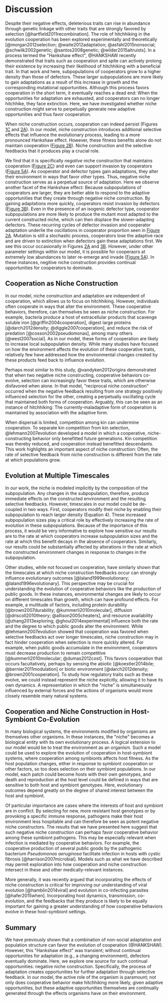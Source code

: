 # Discussion

Despite their negative effects, deleterious traits can rise in abundance through genetic linkage with other traits that are strongly favored by selection [@hartfield2011recombination].
The role of hitchhiking in the evolution cooperation has been explored experimentally and theoretically [@morgan2012selection; @waite2012adaptation; @asfahl2015nonsocial; @schwilk2002genetic; @santos2008genetic; @wilder2015altruists].
In a process termed the "Hankshaw effect", @HANKSHAW recently demonstrated that traits such as cooperation and spite can actively prolong their existence by increasing their likelihood of hitchhiking with a beneficial trait.
In that work and here, subpopulations of cooperators grow to a higher density than those of defectors.
These larger subpopulations are more likely to gain adaptations as a result of this increase in growth and the corresponding mutational opportunities.
Although this process favors cooperation in the short term, it eventually reaches a dead end: When the opportunities for adaptation are exhausted, and cooperators can no longer hitchhike, they face extinction.
Here, we have investigated whether niche construction might serve to perpetually generate new adaptive opportunities and thus favor cooperation.

When niche construction occurs, cooperation can indeed persist (Figures [1C](#fig1) and [2A](#fig2)).
In our model, niche construction introduces additional selective effects that influence the evolutionary process, leading to a more pronounced Hankshaw effect.
However, these fitness benefits alone do not maintain cooperation ([Figure 2B](#fig2)).
Niche construction and the selective feedbacks that it produces play a crucial role.

We find that it is specifically *negative* niche construction that maintains cooperation ([Figure 2C](#fig2)) and even can support invasion by cooperators ([Figure 5A](#fig5)).
As cooperator and defector types gain adaptations, they alter their environment in ways that favor other types.
Thus, negative niche construction serves as a perpetual source of adaptation.
Here we observe another facet of the Hankshaw effect: Because subpopulations of cooperators are larger, they are better able to respond to the adaptive opportunities that they create through negative niche construction.
By gaining adaptations more quickly, cooperators resist invasion by defectors ([Figure 3B](#fig3)).
Even in the presence of an isogenic defector type, cooperator subpopulations are more likely to produce the mutant most adapted to the current constructed niche, which can then displace the slower-adapting defectors.
These recurring cycles of defector invasion and cooperator adaptation underlie the oscillations in cooperator proportion seen in [Figure 2A](#fig2).
Mutation is still a stochastic process, cooperators lose the adaptive race and are driven to extinction when defectors gain these adaptations first.
We see this occur occasionally in Figures [2A](#fig2) and [3B](#fig3).
However, under other parameter settings within our model, it is possible for cooperaors at extremely low abundances to later re-emerge and invade ([Figure 5A](#fig5)).
In these instances, negitive niche construction provides continual opportunities for cooperators to dominate.


## Cooperation as Niche Construction

In our model, niche construction and adaptation are independent of cooperation, which allows us to focus on hitchhiking.
However, individuals often cooperate in ways that alter the environment.
These cooperative behaviors, therefore, can themselves be seen as niche construction.
For example, bacteria produce a host of extracellular products that scavenge soluble iron [@griffin2004cooperation], digest large proteins [@darch2012density; @diggle2007cooperation], and reduce the risk of predation [@cosson2002pseudomonas], among many others [@west2007social].
As in our model, these forms of cooperation are likely to increase local subpopulation density.
While many studies have focused on how the environment affects the evolution of these cooperative traits, relatively few have addressed how the environmental changes created by these products feed back to influence evolution.

Perhaps most similar to this study, @vandyken2012origins demonstrated that when two negative niche constructing, cooperative behaviors co-evolve, selection can increasingly favor these traits, which are otherwise disfavored when alone.
In that model, "reciprocal niche construction" occurred when the negative feedback resulting from one strategy positively influenced selection for the other, creating a perpetually oscillating cycle that maintained both forms of cooperation.
Arguably, this can be seen as an instance of hitchhiking: The currently-maladaptive form of cooperation is maintained by association with the adaptive form.

When dispersal is limited, competition among kin can undermine cooperation.
To separate kin competition from kin selection, @lehmann2007evolution developed a model in which a cooperative, niche-constructing behavior only benefitted future generations.
Kin competition was thereby reduced, and cooperation instead benefitted descendants.
This work highlights an important aspect of niche construction: Often, the rate of selective feedback from niche construction is different from the rate at which populations grow.


## Evolution at Multiple Timescales

In our work, the niche is modeled implicitly by the composition of the subpopulation.
Any changes in the subpopulation, therefore, produce immediate effects on the constructed environment and the resulting selective feedbacks.
However, timescales in our model could be de-coupled in two ways.
First, cooperators modify their niche by enabling their subpopulation to reach larger density (Equation 4).
These increased subpopulation sizes play a critical role by effectively increasing the rate of evolution in these subpopulations.
Because of the importance of this process, it would be very informative to explore how sensitive our results are to the rate at which cooperators increase subpopulation sizes and the rate at which this benefit decays in the absence of cooperators.
Similarly, our results could be substantially affected by alterations in the rate at which the constructed environment changes in response to changes in the subpopulation.

Other studies, while not focused on cooperation, have similarly shown that the timescales at which niche construction feedbacks occur can strongly influence evolutionary outcomes [@laland1999evolutionary; @laland1996evolutionary].
This perspective may be crucial for understanding the evolution of cooperative behaviors like the production of public goods.
In these instances, environmental changes are likely to occur on different timescales than growth, which can have profound effects.
For example, a multitude of factors, including protein durability [@brown2007durability; @kummerli2010molecular], diffusion [@driscoll2010theory; @allison2005cheaters], and resource availability [@zhang2013exploring; @ghoul2014experimental] influence both the rate and the degree to which public goods alter the environment.
While @lehmann2007evolution showed that cooperation was favored when selective feedbacks act over longer timescales, niche construction may in fact hinder cooperation when selection is more quickly altered.
For example, when public goods accumulate in the environment, cooperators must decrease production to remain competitive [@kummerli2010molecular; @dumas2012cost].
This favors cooperation that occurs facultatively, perhaps by sensing the abiotic [@koestler2014bile; @bernier2011modulation] or biotic environment [@darch2012density; @brown2001cooperation].
To study how regulatory traits such as these evolve, we could instead represent the niche explicitly, allowing it to have its own dynamics.
A representation in which the "niche" is simultaneously influenced by external forces and the actions of organisms would more closely resemble many natural systems.


## Cooperation and Niche Construction in Host-Symbiont Co-Evolution

In many biological systems, the environments modified by organisms are themselves other organisms.
In these instances, the "niche" becomes a biological entity with its own evolutionary process.
A logical extension to our model would be to treat the environment as an organism.
Such a model could be used to explore the evolution of cooperation in host-symbiont systems, where cooperation among symbionts affects host fitness.
As the host population changes, either in response to symbiont cooperation or other factors, so too does selection on their symbiont populations.
In our model, each patch could become hosts with their own genotypes, and death and reproduction at the host level could be defined in ways that are sensitive to both host and symbiont genotypes.
Here, evolutionary outcomes depend greatly on the degree of shared interest between the host and symbiont.

Of particular importance are cases where the interests of host and symbiont are in conflict.
By selecting for new, more resistant host genotypes or by provoking a specific immune response, pathogens make their host environment less hospitable and can therefore be seen as potent negative niche constructors.
The results that we have presented here suggest that such negative niche construction can perhaps favor cooperative behavior among these symbiont pathogens.
This may be especially relevant when infection is mediated by cooperative behaviors.
For example, the cooperative production of several public goods by the pathogenic bacterium *Pseudomonas aeruginosa* facilitate infection in hosts with cystic fibrosis [@harrison2007microbial].
Models such as what we have described may permit exploration into how cooperation and niche construction intersect in these and other medically-relevant instances.

More generally, it was recently argued that incorporating the effects of niche construction is critical for improving our understanding of viral evolution [@hamblin2014viral] and evolution in co-infecting parasites [@hafer2015when].
Incorporating host dynamics, transmission, co-evolution, and the feedbacks that they produce is likely to be equally important for gaining a greater understanding of how cooperative behaviors evolve in these host-symbiont settings.


## Summary

We have previously shown that a combination of non-social adaptation and population structure can favor the evolution of cooperation (@HANKSHAW).
However, this "Hankshaw effect" was transient; without continual opportunities for adaptation (e.g., a changing environment), defectors eventually dominate.
Here, we explore one source for such continual opportunities: negative niche construction.
Specifically, the process of adaptation creates opportunities for further adaptation through selective feedback.
In our model, the active role of the organism is paramount; not only does cooperative behavior make hitchhiking more likely, given adaptive opportunities, but
these adaptive opportunities themselves are continually generated through the effects organisms have on their environment.

